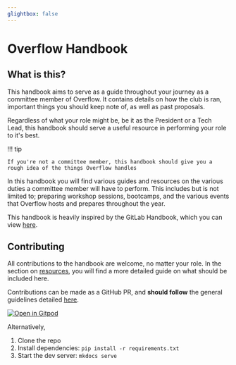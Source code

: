 ```yaml
---
glightbox: false
---
```


# Overflow Handbook

## What is this?

This handbook aims to serve as a guide throughout your journey as a committee member of Overflow. It contains details on
how the club is ran, important things you should keep note of, as well as past proposals.

Regardless of what your role might be, be it as the President or a Tech Lead, this handbook should serve a useful
resource in performing your role to it's best.

!!! tip

    If you're not a committee member, this handbook should give you a rough idea of the things Overflow handles

In this handbook you will find various guides and resources on the various duties a committee member will have to
perform. This includes but is not limited to; preparing workshop sessions, bootcamps, and the various events that
Overflow hosts and prepares throughout the year.

This handbook is heavily inspired by the GitLab Handbook, which you can view [here](https://about.gitlab.com/handbook/).

## Contributing

All contributions to the handbook are welcome, no matter your role. In the section on [resources](/admin/resources), you
will find a more detailed guide on what should be included here.

Contributions can be made as a GitHub PR, and **should follow** the general guidelines
detailed [here](https://about.gitlab.com/handbook/style-guide/).

[![Open in Gitpod](https://gitpod.io/button/open-in-gitpod.svg)](https://gitpod.io/#https://github.com/np-overflow/handbook)

Alternatively,

1. Clone the repo
2. Install dependencies: `pip install -r requirements.txt`
3. Start the dev server: `mkdocs serve`
